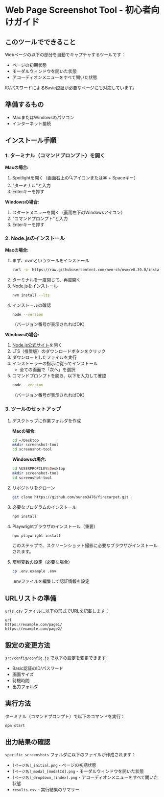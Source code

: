 # Web Page Screenshot Tool - 初心者向けガイド

## このツールでできること
Webページの以下の部分を自動でキャプチャするツールです：
- ページの初期状態
- モーダルウィンドウを開いた状態
- アコーディオンメニューをすべて開いた状態

ID/パスワードによるBasic認証が必要なページにも対応しています。

## 準備するもの
- MacまたはWindowsのパソコン
- インターネット接続

## インストール手順

### 1. ターミナル（コマンドプロンプト）を開く

**Macの場合:**
1. Spotlightを開く（画面右上の🔍アイコンまたは⌘ + Spaceキー）
2. "ターミナル"と入力
3. Enterキーを押す

**Windowsの場合:**
1. スタートメニューを開く（画面左下のWindowsアイコン）
2. "コマンドプロンプト"と入力
3. Enterキーを押す

### 2. Node.jsのインストール

**Macの場合:**
1. まず、nvmというツールをインストール
   ```bash
   curl -o- https://raw.githubusercontent.com/nvm-sh/nvm/v0.39.0/install.sh | bash
   ```
2. ターミナルを一度閉じて、再度開く
3. Node.jsをインストール
   ```bash
   nvm install --lts
   ```
4. インストールの確認
   ```bash
   node --version
   ```
   （バージョン番号が表示されればOK）

**Windowsの場合:**
1. [Node.js公式サイト](https://nodejs.org/)を開く
2. LTS（推奨版）のダウンロードボタンをクリック
3. ダウンロードしたファイルを実行
4. インストーラーの指示に従ってインストール
   - 全ての画面で「次へ」を選択
5. コマンドプロンプトを開き、以下を入力して確認
   ```bash
   node --version
   ```
   （バージョン番号が表示されればOK）

### 3. ツールのセットアップ

1. デスクトップに作業フォルダを作成
   
   **Macの場合:**
   ```bash
   cd ~/Desktop
   mkdir screenshot-tool
   cd screenshot-tool
   ```

   **Windowsの場合:**
   ```bash
   cd %USERPROFILE%\Desktop
   mkdir screenshot-tool
   cd screenshot-tool
   ```

2. リポジトリをクローン
   ```bash
   git clone https://github.com/suneo3476/firecarpet.git .
   ```

3. 必要なプログラムのインストール
   ```bash
   npm install
   ```

4. Playwrightブラウザのインストール（重要）
   ```bash
   npx playwright install
   ```
   このステップで、スクリーンショット撮影に必要なブラウザがインストールされます。

5. 環境変数の設定（必要な場合）
   ```bash
   cp .env.example .env
   ```
   .envファイルを編集して認証情報を設定

## URLリストの準備
`urls.csv` ファイルに以下の形式でURLを記載します：
```csv
url
https://example.com/page1/
https://example.com/page2/
```

## 設定の変更方法
`src/config/config.js` で以下の設定を変更できます：
- Basic認証のID/パスワード
- 画面サイズ
- 待機時間
- 出力フォルダ

## 実行方法
ターミナル（コマンドプロンプト）で以下のコマンドを実行：
```bash
npm start
```

## 出力結果の確認
`specific_screenshots` フォルダに以下のファイルが作成されます：
- `[ページ名]_initial.png` - ページの初期状態
- `[ページ名]_modal_[modalId].png` - モーダルウィンドウを開いた状態
- `[ページ名]_dropdown_[index].png` - アコーディオンメニューをすべて開いた状態
- `results.csv` - 実行結果のサマリー
